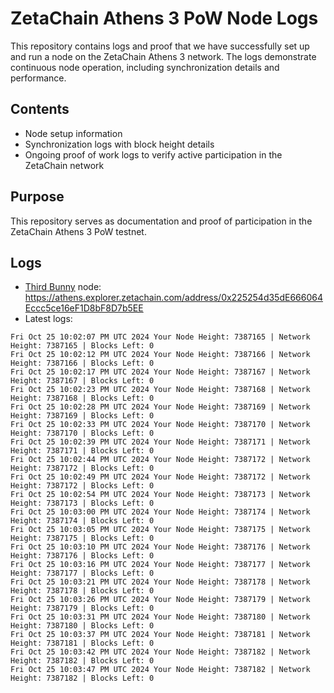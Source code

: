 # ZetaChain Athens 3 PoW Node Logs
This repository contains logs and proof that we have successfully set up and run a node on the ZetaChain Athens 3 network. The logs demonstrate continuous node operation, including synchronization details and performance.

## Contents
- Node setup information
- Synchronization logs with block height details
- Ongoing proof of work logs to verify active participation in the ZetaChain network

## Purpose
This repository serves as documentation and proof of participation in the ZetaChain Athens 3 PoW testnet.

## Logs

- [Third Bunny](https://thirdbunny.xyz/) node: https://athens.explorer.zetachain.com/address/0x225254d35dE666064Eccc5ce16eF1D8bF8D7b5EE
- Latest logs:
```
Fri Oct 25 10:02:07 PM UTC 2024 Your Node Height: 7387165 | Network Height: 7387165 | Blocks Left: 0
Fri Oct 25 10:02:12 PM UTC 2024 Your Node Height: 7387166 | Network Height: 7387166 | Blocks Left: 0
Fri Oct 25 10:02:17 PM UTC 2024 Your Node Height: 7387167 | Network Height: 7387167 | Blocks Left: 0
Fri Oct 25 10:02:23 PM UTC 2024 Your Node Height: 7387168 | Network Height: 7387168 | Blocks Left: 0
Fri Oct 25 10:02:28 PM UTC 2024 Your Node Height: 7387169 | Network Height: 7387169 | Blocks Left: 0
Fri Oct 25 10:02:33 PM UTC 2024 Your Node Height: 7387170 | Network Height: 7387170 | Blocks Left: 0
Fri Oct 25 10:02:39 PM UTC 2024 Your Node Height: 7387171 | Network Height: 7387171 | Blocks Left: 0
Fri Oct 25 10:02:44 PM UTC 2024 Your Node Height: 7387172 | Network Height: 7387172 | Blocks Left: 0
Fri Oct 25 10:02:49 PM UTC 2024 Your Node Height: 7387172 | Network Height: 7387172 | Blocks Left: 0
Fri Oct 25 10:02:54 PM UTC 2024 Your Node Height: 7387173 | Network Height: 7387173 | Blocks Left: 0
Fri Oct 25 10:03:00 PM UTC 2024 Your Node Height: 7387174 | Network Height: 7387174 | Blocks Left: 0
Fri Oct 25 10:03:05 PM UTC 2024 Your Node Height: 7387175 | Network Height: 7387175 | Blocks Left: 0
Fri Oct 25 10:03:10 PM UTC 2024 Your Node Height: 7387176 | Network Height: 7387176 | Blocks Left: 0
Fri Oct 25 10:03:16 PM UTC 2024 Your Node Height: 7387177 | Network Height: 7387177 | Blocks Left: 0
Fri Oct 25 10:03:21 PM UTC 2024 Your Node Height: 7387178 | Network Height: 7387178 | Blocks Left: 0
Fri Oct 25 10:03:26 PM UTC 2024 Your Node Height: 7387179 | Network Height: 7387179 | Blocks Left: 0
Fri Oct 25 10:03:31 PM UTC 2024 Your Node Height: 7387180 | Network Height: 7387180 | Blocks Left: 0
Fri Oct 25 10:03:37 PM UTC 2024 Your Node Height: 7387181 | Network Height: 7387181 | Blocks Left: 0
Fri Oct 25 10:03:42 PM UTC 2024 Your Node Height: 7387182 | Network Height: 7387182 | Blocks Left: 0
Fri Oct 25 10:03:47 PM UTC 2024 Your Node Height: 7387182 | Network Height: 7387182 | Blocks Left: 0
```

